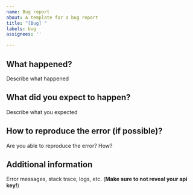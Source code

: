 ```yaml
---
name: Bug report
about: A template for a bug report
title: "[Bug] "
labels: bug
assignees: ''

---
```


## What happened?
Describe what happened

## What did you expect to happen?
Describe what you expected

## How to reproduce the error (if possible)?
Are you able to reproduce the error? How?

## Additional information

Error messages, stack trace, logs, etc. (**Make sure to not reveal your api key!**)
